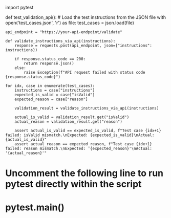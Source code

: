 import pytest

def test_validation_api():
    # Load the test instructions from the JSON file
    with open('test_cases.json', 'r') as file:
        test_cases = json.load(file)

    api_endpoint = "https://your-api-endpoint/validate"

    def validate_instructions_via_api(instructions):
        response = requests.post(api_endpoint, json={"instructions": instructions})
        
        if response.status_code == 200:
            return response.json()
        else:
            raise Exception(f"API request failed with status code {response.status_code}")

    for idx, case in enumerate(test_cases):
        instructions = case["instructions"]
        expected_is_valid = case["isValid"]
        expected_reason = case["reason"]
        
        validation_result = validate_instructions_via_api(instructions)
        
        actual_is_valid = validation_result.get("isValid")
        actual_reason = validation_result.get("reason")
        
        assert actual_is_valid == expected_is_valid, f"Test case {idx+1} failed: isValid mismatch.\nExpected: {expected_is_valid}\nActual: {actual_is_valid}"
        assert actual_reason == expected_reason, f"Test case {idx+1} failed: reason mismatch.\nExpected: '{expected_reason}'\nActual: '{actual_reason}'"

# Uncomment the following line to run pytest directly within the script
# pytest.main()
